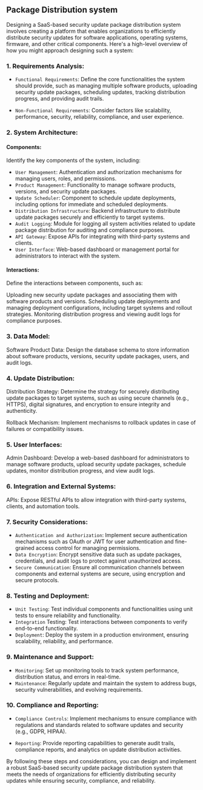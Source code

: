 ## Package Distribution system
Designing a SaaS-based security update package distribution system involves creating a platform that enables organizations to efficiently distribute security updates for software applications, operating systems, firmware, and other critical components. Here's a high-level overview of how you might approach designing such a system:

### 1. Requirements Analysis:
- `Functional Requirements`: Define the core functionalities the system should provide, such as managing multiple software products, uploading security update packages, scheduling updates, tracking distribution progress, and providing audit trails.

- `Non-Functional Requirements`: Consider factors like scalability, performance, security, reliability, compliance, and user experience.

### 2. System Architecture:
#### Components: 
Identify the key components of the system, including:

- `User Management`: Authentication and authorization mechanisms for managing users, roles, and permissions.
- `Product Management`: Functionality to manage software products, versions, and security update packages.
- `Update Scheduler`: Component to schedule update deployments, including options for immediate and scheduled deployments.
- `Distribution Infrastructure`: Backend infrastructure to distribute update packages securely and efficiently to target systems.
- `Audit Logging`: Module for logging all system activities related to update package distribution for auditing and compliance purposes.
- `API Gateway`: Expose APIs for integrating with third-party systems and clients.
- `User Interface`: Web-based dashboard or management portal for administrators to interact with the system.
#### Interactions: 
Define the interactions between components, such as:

Uploading new security update packages and associating them with software products and versions.
Scheduling update deployments and managing deployment configurations, including target systems and rollout strategies.
Monitoring distribution progress and viewing audit logs for compliance purposes.

### 3. Data Model:
Software Product Data: Design the database schema to store information about software products, versions, security update packages, users, and audit logs.

### 4. Update Distribution:
Distribution Strategy: Determine the strategy for securely distributing update packages to target systems, such as using secure channels (e.g., HTTPS), digital signatures, and encryption to ensure integrity and authenticity.

Rollback Mechanism: Implement mechanisms to rollback updates in case of failures or compatibility issues.

### 5. User Interfaces:
Admin Dashboard: Develop a web-based dashboard for administrators to manage software products, upload security update packages, schedule updates, monitor distribution progress, and view audit logs.

### 6. Integration and External Systems:
APIs: Expose RESTful APIs to allow integration with third-party systems, clients, and automation tools.

### 7. Security Considerations:
- `Authentication and Authorization`: Implement secure authentication mechanisms such as OAuth or JWT for user authentication and fine-grained access control for managing permissions.
- `Data Encryption`: Encrypt sensitive data such as update packages, credentials, and audit logs to protect against unauthorized access.
- `Secure Communication`: Ensure all communication channels between components and external systems are secure, using encryption and secure protocols.

### 8. Testing and Deployment:
- `Unit Testing`: Test individual components and functionalities using unit tests to ensure reliability and functionality.
- `Integration` Testing: Test interactions between components to verify end-to-end functionality.
- `Deployment`: Deploy the system in a production environment, ensuring scalability, reliability, and performance.

### 9. Maintenance and Support:
- `Monitoring`: Set up monitoring tools to track system performance, distribution status, and errors in real-time.
- `Maintenance`: Regularly update and maintain the system to address bugs, security vulnerabilities, and evolving requirements.

### 10. Compliance and Reporting:
- `Compliance Controls`: Implement mechanisms to ensure compliance with regulations and standards related to software updates and security (e.g., GDPR, HIPAA).

- `Reporting`: Provide reporting capabilities to generate audit trails, compliance reports, and analytics on update distribution activities.

By following these steps and considerations, you can design and implement a robust SaaS-based security update package distribution system that meets the needs of organizations for efficiently distributing security updates while ensuring security, compliance, and reliability.
